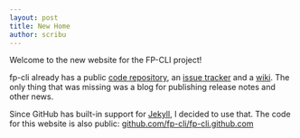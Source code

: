 ```yaml
---
layout: post
title: New Home
author: scribu
---
```


Welcome to the new website for the FP-CLI project!

fp-cli already has a public [code repository](https://github.com/fp-cli/fp-cli), an [issue tracker](https://github.com/fp-cli/fp-cli/issues) and a [wiki](https://github.com/fp-cli/fp-cli/wiki). The only thing that was missing was a blog for publishing release notes and other news.

Since GitHub has built-in support for [Jekyll](https://github.com/mojombo/jekyll/wiki), I decided to use that. The code for this website is also public: [github.com/fp-cli/fp-cli.github.com](https://github.com/fp-cli/fp-cli.github.com)
